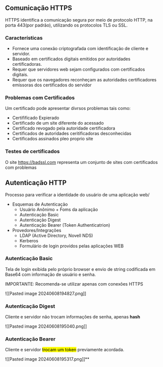 ## Comunicação HTTPS

HTTPS identifica a comunicação segura por meio de protocolo HTTP, na porta 443(por padrão), utilizando os protocolos TLS ou SSL.

### Características
- Fornece uma conexão criptografada com identificação de cliente e servidor.
- Baseado em certificados digitais emitidos por autoridades certificadoras.
- Requer que servidores web sejam configurados com certificados digitais.
- Requer que os navegadores reconheçam as autoridades certificadores emissoras dos certificados do servidor 

### Problemas com Certificados
Um certificado pode apresentar divrsos problemas tais como:
- Certifificado Expierado
- Certificado de um site diferente do acessado
- Certificado revogado pela autoridade certificadora
- Certificados de autoridades ceritificadoras desconhecidas
- Certificados assinados pleo proprio site 

### Testes de certificados
O site https://badssl.com representa um conjunto de sites com certificados com problemas

## Autenticação HTTP

Processo para verificar a identidade do usuário de uma aplicação web/

- Esquemas de Autenticação
	- Usuário Anônimo + Foms da aplicação
	- Autenticação Basic
	- Autenticação Digest
	- Autenticação Bearer (Token Authenticatrion)
- Provedores/Integrações
	- LDAP (Active Directory, Novell NDS)
	- Kerberos
	- Formulário de login providos pelas aplicações WEB

### Autenticação Basic

Tela de login exibida pelo próprio browser e envio de string codificada em Base64 com informação de usuário e senha.

IMPORTANTE: Recomenda-se utilizar apenas com conexões HTTPS

![[Pasted image 20240608194827.png]]

### Autenticação Digest

Cliente e servidor não trocam informações de senha, apenas **hash**

![[Pasted image 20240608195040.png]]

### Autenticação Bearer

Cliente e servidor <mark class="hltr-yellow">trocam um token</mark> previamente acordada. 

![[Pasted image 20240608195317.png]]**